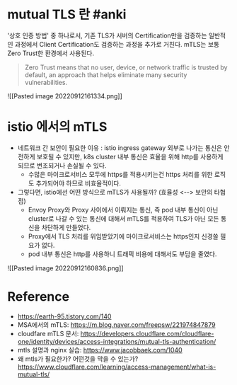 
# mutual TLS 란 #anki 
'상호 인증 방법' 중 하나로서, 기존 TLS가 서버의 Certification만을 검증하는 일반적인 과정에서 Client Certification도 검증하는 과정을 추가로 거친다.
mTLS는 보통 Zero Trust한 환경에서 사용된다.

> Zero Trust means that no user, device, or network traffic is trusted by default, an approach that helps eliminate many security vulnerabilities.

![[Pasted image 20220912161334.png]]

# istio 에서의 mTLS
- 네트워크 간 보안이 필요한 이유 : istio ingress gateway 외부로 나가는 통신은 안전하게 보호될 수 있지만, k8s cluster 내부 통신은 효율을 위해 http를 사용하게 되므로 변조되거나 손실될 수 있다.
	- 수많은 마이크로서비스 모두에 https를 적용시키는건 https 처리를 위한 로직도 추가되어야 하므로 비효율적이다.
- 그렇다면, istio에선 어떤 방식으로 mTLS가 사용될까? (효율성 <--> 보안의 타협점)
	- Envoy Proxy와 Proxy 사이에서 이뤄지는 통신, 즉 pod 내부 통신이 아닌 cluster로 나갈 수 있는 통신에 대해서 mTLS를 적용하여 TLS가 아닌 모든 통신을 차단하게 만들었다.
	- Proxy에서 TLS 처리를 위임받았기에 마이크로서비스는 https인지 신경쓸 필요가 없다.
	- pod 내부 통신은 http를 사용하니 트래픽 비용에 대해서도 부담을 줄였다.

![[Pasted image 20220912160836.png]]


# Reference
- https://earth-95.tistory.com/140
- MSA에서의 mTLS: https://m.blog.naver.com/freepsw/221974847879
- cloudfare mTLS 문서: https://developers.cloudflare.com/cloudflare-one/identity/devices/access-integrations/mutual-tls-authentication/
- mtls 설명과 nginx 실습: https://www.jacobbaek.com/1040
- 왜 mtls가 필요한가? 어떤것을 막을 수 있는가? https://www.cloudflare.com/learning/access-management/what-is-mutual-tls/